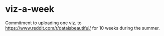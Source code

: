 # viz-a-week
Commitment to uploading one viz. to https://www.reddit.com/r/dataisbeautiful/ for 10 weeks during the summer.
